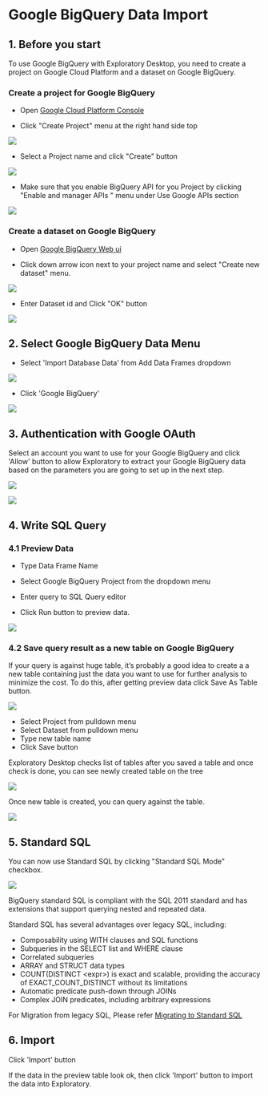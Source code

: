 # Google BigQuery Data Import

## 1. Before you start

To use Google BigQuery with Exploratory Desktop, you need to create a project on Google Cloud Platform and a dataset on Google BigQuery.

### Create a project for Google BigQuery

- Open [Google Cloud Platform Console](https://console.cloud.google.com/)

- Click "Create Project" menu at the right hand side top

![](images/create-google-bq-billing-project.png)

- Select a Project name and click "Create" button

![](images/create-google-bq-dialog.png)

- Make sure that you enable BigQuery API for you Project by clicking "Enable and manager APIs " menu under Use Google APIs section

![](images/google-bq-enable-api.png)

### Create a dataset on Google BigQuery

- Open [Google BigQuery Web ui](https://bigquery.cloud.google.com/)

- Click down arrow icon next to your project name and select "Create new dataset" menu.

![](images/google-bq-create-dataset-menu.png)

- Enter Dataset id and Click "OK" button

![](images/google-bq-create-dataset-dialog.png)

## 2. Select Google BigQuery Data Menu

- Select 'Import Database Data' from Add Data Frames dropdown

![](images/import-db.png)

- Click 'Google BigQuery'

![](images/import-db-sources.png)

## 3. Authentication with Google OAuth

Select an account you want to use for your Google BigQuery and click 'Allow' button to allow Exploratory to extract your Google BigQuery data based on the parameters you are going to set up in the next step.

![](images/google-big-query-oauth.png)

![](images/google-big-query-allow.png)

## 4. Write SQL Query

### 4.1 Preview Data

- Type Data Frame Name

- Select Google BigQuery Project from the dropdown menu

- Enter query to SQL Query editor

- Click Run button to preview data.

![](images/google-big-query-preview.png)

### 4.2 Save query result as a new table on Google BigQuery

If your query is against huge table, it’s probably a good idea to create a a new table containing just the data you want to use for further analysis to minimize the cost. To do this, after getting preview data click Save As Table button.

![](images/google-big-query-saveas-dialog.png)

- Select Project from pulldown menu
- Select Dataset from pulldown menu
- Type new table name
- Click Save button

Exploratory Desktop checks list of tables after you saved a table and once check is done, you can see newly created table on the tree

![](images/google-big-query-tree-refresh-after.png)

Once new table is created, you can query against the table.

![](images/google-big-query-after-saveas.png)


## 5. Standard SQL

You can now use Standard SQL by clicking "Standard SQL Mode" checkbox. 

![](images/google-big-query-standard-sql.png)

BigQuery standard SQL is compliant with the SQL 2011 standard and has extensions that support querying nested and repeated data.

Standard SQL has several advantages over legacy SQL, including:

* Composability using WITH clauses and SQL functions
* Subqueries in the SELECT list and WHERE clause
* Correlated subqueries
* ARRAY and STRUCT data types
* COUNT(DISTINCT \<expr\>) is exact and scalable, providing the accuracy of EXACT_COUNT_DISTINCT without its limitations
* Automatic predicate push-down through JOINs
* Complex JOIN predicates, including arbitrary expressions

For Migration from legacy SQL, Please refer [Migrating to Standard SQL](https://cloud.google.com/bigquery/docs/reference/standard-sql/migrating-from-legacy-sql)

## 6. Import

Click 'Import' button

If the data in the preview table look ok, then click 'Import' button to import the data into Exploratory.
